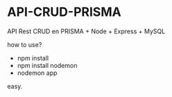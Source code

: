 # API-CRUD-PRISMA
API Rest CRUD en PRISMA + Node + Express + MySQL


how to use?
* npm install 
* npm install nodemon
* nodemon app 


easy.
